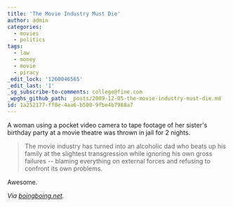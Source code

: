 ```yaml
---
title: 'The Movie Industry Must Die'
author: admin
categories:
  - movies
  - politics
tags:
  - law
  - money
  - movie
  - piracy
_edit_lock: '1260046565'
_edit_last: '1'
_sg_subscribe-to-comments: college@fine.com
_wpghs_github_path: _posts/2009-12-05-the-movie-industry-must-die.md
id: 1a252177-ff8e-4aa6-b500-9fbe4b7988a7
---
```

<p>A woman using a pocket video camera to tape footage of her sister's birthday party at a movie theatre was thrown in jail for 2 nights.</p>
<blockquote><p>The movie industry has turned into an alcoholic dad who beats up his family at the slightest transgression while ignoring his own gross failures -- blaming everything on external forces and refusing to confront its own problems.</p></blockquote>
<p>Awesome.</p>
<p><em>Via <a href="http://www.boingboing.net/2009/12/04/woman-jailed-charged.html">boingboing.net</a>.</em></p>
